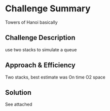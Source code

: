 # Challenge Summary
Towers of Hanoi basically 

## Challenge Description
use two stacks to simulate a queue 

## Approach & Efficiency
Two stacks, best estimate was On time O2 space

## Solution
See attached 